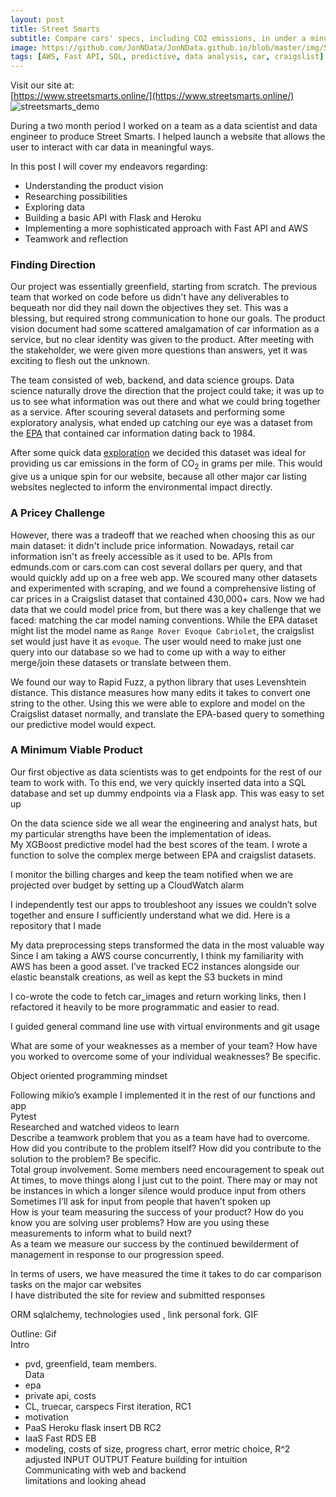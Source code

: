 ```yaml
---
layout: post
title: Street Smarts
subtitle: Compare cars' specs, including CO2 emissions, in under a minute!
image: https://github.com/JonNData/JonNData.github.io/blob/master/img/StreetSmarts06-18.jpg?raw=true
tags: [AWS, Fast API, SQL, predictive, data analysis, car, craigslist]
---
```

Visit our site at:  
[https://www.streetsmarts.online/](https://www.streetsmarts.online/)  
![streetsmarts_demo](https://media.giphy.com/media/fw8hWPw7M7jsvtq1QN/giphy.gif)

During a two month period I worked on a team as a data scientist and data engineer to produce Street Smarts. I helped launch a website that allows the user to interact with car data in meaningful ways. 

In this post I will cover my endeavors regarding:
* Understanding the product vision
* Researching possibilities
* Exploring data
* Building a basic API with Flask and Heroku
* Implementing a more sophisticated  approach with Fast API and AWS
* Teamwork and reflection
### Finding Direction
Our project was essentially greenfield, starting from scratch. The previous team that worked on code before us didn't have any deliverables to bequeath nor did they nail down 
the objectives they set. This was a blessing, but required strong communication to hone our goals. The product vision document had some scattered amalgamation of car information 
as a service, but no clear identity was given to the product. After meeting with the stakeholder, we were given more questions than answers, yet it was exciting to flesh out the unknown. 

The team consisted of web, backend, and data science groups. Data science naturally drove the direction that the project could take; it was up to us to see what information was out there and what we could bring together as a service. After scouring several datasets and performing some exploratory analysis, what ended up catching our eye was a dataset from the [EPA](https://www.fueleconomy.gov/feg/download.shtml) that contained car information dating back to 1984.

After some quick data [exploration](https://colab.research.google.com/drive/13O_SfTh_9WDlecc34B9u2Xmnb4URd6AK?usp=sharing) we decided this dataset was ideal for providing us car emissions in the form of CO<sub>2</sub> in grams per mile. This would give us a unique spin for our website, because all other major car listing websites neglected to inform the environmental impact directly. 

### A Pricey Challenge
However, there was a tradeoff that we reached when choosing this as our main dataset: it didn't include price information. Nowadays, retail car information isn't as freely accessible as it used to be. APIs from edmunds.com or cars.com can cost several dollars per query, and that would quickly add up on a free web app. We scoured many other datasets and experimented with scraping, and we found a comprehensive listing of car prices in a Craigslist dataset that contained 430,000+ cars. Now we had data that we could model price from, but there was a key challenge that we faced: matching the car model naming conventions. While the EPA dataset might list the model name as `Range Rover Evoque Cabriolet`, the craigslist set would just have it as `evoque`. The user would need to make just one query into our database so we had to come up with a way to either merge/join these datasets or translate between them.  

We found our way to Rapid Fuzz, a python library that uses Levenshtein distance. This distance measures how many edits it takes to convert one string to the other. Using this we were able to explore and model on the Craigslist dataset normally, and translate the EPA-based query to something our predictive model would expect.

### A Minimum Viable Product
Our first objective as data scientists was to get endpoints for the rest of our team to work with. To this end, we very quickly inserted data into a SQL database and set up dummy endpoints via a Flask app. This was easy to set up

On the data science side we all wear the engineering and analyst hats, but my particular strengths have been the implementation of ideas.   
My XGBoost predictive model had the best scores of the team.
I wrote a function to solve the complex merge between EPA and craigslist datasets.

I monitor the billing charges and keep the team notified when we are projected over budget by setting up a CloudWatch alarm
 
 
I independently test our apps to troubleshoot any issues we couldn’t solve together and ensure I sufficiently understand what we did. Here is a repository that I made
 
My  data preprocessing steps transformed the data in the most valuable way  
Since I am taking a AWS course concurrently, I think my familiarity with AWS has been a good asset. I’ve tracked EC2 instances alongside our elastic beanstalk creations, as well as kept the S3 buckets in mind  
 
I co-wrote the code to fetch car_images and return working links, then I refactored it heavily to be more programmatic and easier to read.  
 
I guided general command line use with virtual environments and git usage  
 
What are some of your weaknesses as a member of your team? How have you worked to overcome some of your individual weaknesses? Be specific.  

Object oriented programming mindset  

Following mikio’s example I implemented it in the rest of our functions and app  
Pytest  
Researched and watched videos to learn  
Describe a teamwork problem that you as a team have had to overcome. How did you contribute to the problem itself? How did you contribute to the solution to the problem? Be specific.  
Total group involvement. Some members need encouragement to speak out  
At times, to move things along I just cut to the point. There may or may not be instances in which a longer silence would produce input from others  
Sometimes I’ll ask for input from people that haven’t spoken up  
How is your team measuring the success of your product? How do you know you are solving user problems? How are you using these measurements to inform what to build next?  
As a team we measure our success by the continued bewilderment of management in response to our progression speed.  
 
 
 
In terms of users, we have measured the time it takes to do car comparison tasks on the major car websites  
I have distributed the site for review and submitted responses  
  
ORM sqlalchemy, technologies used , link personal fork. GIF

Outline:
Gif  
Intro  
* pvd, greenfield, team members.  
Data  
* epa
* private api, costs
* CL, truecar, carspecs
First iteration, RC1  
* motivation 
* PaaS Heroku flask insert DB
RC2  
* IaaS Fast RDS EB
* modeling, costs of size, progress chart, error metric choice, R^2 adjusted
INPUT OUTPUT Feature building for intuition  
Communicating with web and backend  
limitations and looking ahead  

